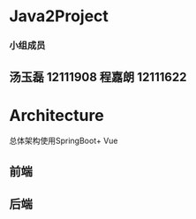 # Java2Project
### 小组成员
汤玉磊 12111908
程嘉朗 12111622
---
# Architecture
总体架构使用SpringBoot+ Vue
## 前端

## 后端
